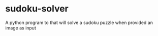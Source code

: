 # sudoku-solver
A python program to that will solve a sudoku puzzle when provided an image as input

